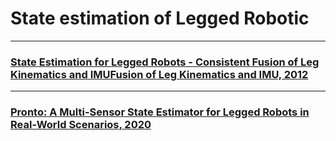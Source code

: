 # State estimation of Legged Robotic

***

### [State Estimation for Legged Robots - Consistent Fusion of Leg Kinematics and IMUFusion of Leg Kinematics and IMU, 2012](/State%20estimation/State%20Estimation%20for%20Legged%20Robots%20-%20Consistent.pdf)

***

### [Pronto: A Multi-Sensor State Estimator for Legged Robots in Real-World Scenarios, 2020](/State%20estimation/Pronto:%20A%20Multi-Sensor%20State%20Estimator%20for%20Legged%20Robots%20in%20Real-World%20Scenarios.pdf)